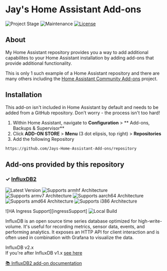 # Jay's Home Assistant Add-ons

![Project Stage][project-stage-shield]
![Maintenance][maintenance-shield]
[![License][license-shield]](LICENSE.md)


## About

My Home Assistant repository provides you a way to add additional capabilites
to your Home Assistant installation by adding add-ons that provide additional
functionality.

This is only 1 such example of a Home Assistant repository and there are many
others including the [Home Assistant Community Add-ons][repositoryCommunity] project.

## Installation

This add-on isn't included in Home Assistant by default and needs to be added from a GitHub repository. Don't worry - the process isn't too hard!

1. Within Home Assistant, navigate to **Configuration** > ** Add-ons, Backups & Supervisor** 
1. Click **ADD-ON STORE** > **Menu** (3 dot elipsis, top right) > **Repositories**
1. Add the following Repository

```txt
https://github.com/Jays-Home-Assistant-Add-ons/repository
```

## Add-ons provided by this repository

### &#10003; [InfluxDB2][influxdb2-addon]

![Latest Version][influxdb2-version-shield]
![Supports armhf Architecture][influxdb2-armhf-shield]
![Supports armv7 Architecture][influxdb2-armv7-shield]
![Supports aarch64 Architecture][influxdb2-aarch64-shield]
![Supports amd64 Architecture][influxdb2-amd64-shield]
![Supports i386 Architecture][influxdb2-i386-shield]

![HA Ingress Support][ingressSupport]
![Local Build][influxdb2-local-build]

InfluxDB is an open source time series database optimized for high-write-volume.
It's useful for recording metrics, sensor data, events,
and performing analytics. It exposes an HTTP API for client interaction and is
often used in combination with Grafana to visualize the data.

InfluxDB v2.x \
If you're after InfluxDB v1.x [see here][influxdbv1]

[:books: InfluxDB2 add-on documentation][influxdb2-doc]



[project-stage-shield]: https://img.shields.io/badge/project%20stage-production%20ready-brightgreen.svg
[maintenance-shield]: https://img.shields.io/maintenance/yes/2022.svg
[license-shield]: https://img.shields.io/github/license/Jays-Home-Assistant-Add-ons/repository.svg
[influxdbv1]: https://github.com/hassio-addons/addon-influxdb
[repositoryCommunity]: https://github.com/hassio-addons/repository

[influxdb2-addon]: https://github.com/Jays-Home-Assistant-Add-ons/j-addon-influxdb2/tree/v1.0.0-beta1
[influxdb2-version-shield]: https://img.shields.io/github/release/Jays-Home-Assistant-Add-ons/j-addon-influxdb2.svg
[influxdb2-armhf-shield]: https://img.shields.io/badge/armhf-yes-green.svg
[influxdb2-armv7-shield]: https://img.shields.io/badge/armv7-yes-green.svg
[influxdb2-aarch64-shield]: https://img.shields.io/badge/aarch64-yes-green.svg
[influxdb2-amd64-shield]: https://img.shields.io/badge/amd64-yes-green.svg
[influxdb2-i386-shield]: https://img.shields.io/badge/i386-yes-green.svg
[influxdb2-doc]: https://github.com/Jays-Home-Assistant-Add-ons/j-addon-influxdb2/blob/v1.0.0-beta1/README.md
[influxdb2-local-build]: https://img.shields.io/badge/Home%20Assistant%20--%20local%20build-YES-orange.svg
[influxdb2-ingressSupport]: https://img.shields.io/badge/Home%20Assistant%20--%20ingress%20support-NO-red
